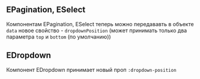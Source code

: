 ## EPagination, ESelect 
Компонентам EPagination, ESelect теперь можно передававть в объекте `data` новое свойство - `dropdownPosition` (может принимать только два параметра `top` и `bottom` (по умолчанию)) 
## EDropdown 
Компонент EDropdown принимает новый проп `:dropdown-position`